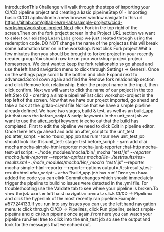 IntroductionThis Challenge will walk through the steps of importing your CI/CD pipeline project and creating a basic pipelineStep 01 - Importing basic CI/CD applicationIn a new browser window navigate to this url: https://gitlab.com/gitlab-learn-labs/sample-projects/cicd-workshop/workshop-project.Next click Fork in the top right of the screen.Then on the fork project screen in the Project URL section we want to select our existing Learn Labs group we just created through using the redemption code. DO NOT change the name of the project as this will break some automation later on in the workshop. Next click Fork project.Wait a few minutes then you should be brought to forked project in your recently created group.You should now be on your workshop-project project homescreen. We dont want to keep the fork relationship so go ahead and use the left hand navigation menu to click through Settings -> General. Once on the settings page scroll to the bottom and click Expand next to advanced.Scroll down again and find the Remove fork relationship section and click Remove fork relationship. Enter the project name in the input, then click confirm. Next we will want to click the name of our project in the top left.Step 02 - creating a simple pipelineFirst click workshop-project in the top left of the screen. Now that we have our project imported, go ahead and take a look at the .gitlab-ci.yml file.Notice that we have a simple pipeline already defined. We have two stages, build & test, as well as an build_app job that uses the before_script & script keywords.In the unit_test job we want to use the after_script keyword to echo out that the build has completed. First to edit the pipeline we need to click Edit in pipeline editor. Once there lets go ahead and add an after_script to the unit_test job:after_script:
    - echo "build_app job has run!"Your new unit_test job should look like this:unit_test:
  stage: test
  before_script:
    - yarn add chai mocha mocha-simple-html-reporter mocha-junit-reporter chai-http mocha-test-url
  script:
    - ./node_modules/mocha/bin/_mocha "test/*.js" --reporter mocha-junit-reporter --reporter-options mochaFile=./testresults/test-results.xml
    - ./node_modules/mocha/bin/_mocha "test/*.js" --reporter mocha-simple-html-reporter --reporter-options output=./testresults/test-results.html
  after_script:
    - echo "build_app job has run!"Once you have added the code you can click Commit changes which should immediately trigger the pipeline to build no issues were detected in the .yml file. For troubleshooting use the Validate tab to see where your pipeline is broken.To view the job use the left hand navigation menu to click CI/CD -> Pipelines and click the hyperlink of the most recently ran pipeline.Example: #577244133.If you run into any issues you can use the left hand navigation menu to click through CI/CD -> Pipelines, click Run pipeline, select simple-pipeline and click Run pipeline once again.From here you can watch your pipeline run.Feel free to click into the unit_test job so see the output and look for the messages that we echoed out.